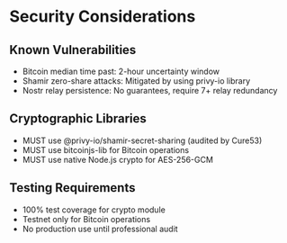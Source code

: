 # Security Considerations

## Known Vulnerabilities
- Bitcoin median time past: 2-hour uncertainty window
- Shamir zero-share attacks: Mitigated by using privy-io library
- Nostr relay persistence: No guarantees, require 7+ relay redundancy

## Cryptographic Libraries
- MUST use @privy-io/shamir-secret-sharing (audited by Cure53)
- MUST use bitcoinjs-lib for Bitcoin operations
- MUST use native Node.js crypto for AES-256-GCM

## Testing Requirements
- 100% test coverage for crypto module
- Testnet only for Bitcoin operations
- No production use until professional audit